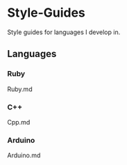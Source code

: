Style-Guides
============

Style guides for languages I develop in.

Languages
---------

### Ruby
Ruby.md

### C++
 Cpp.md

### Arduino
  Arduino.md
